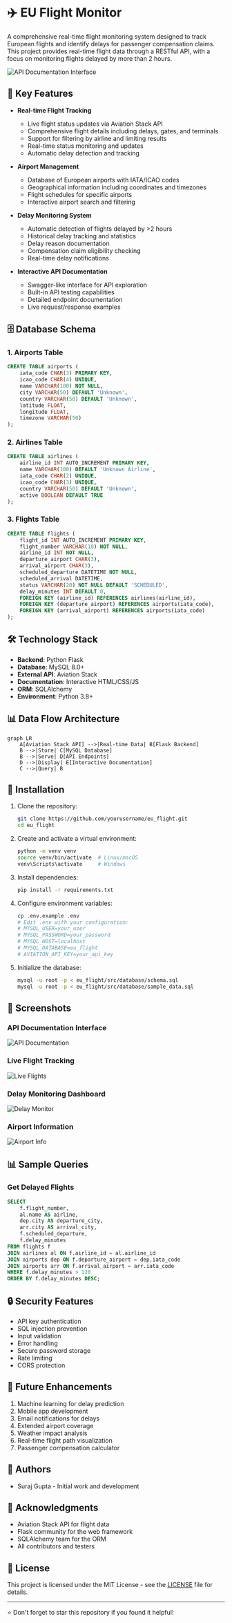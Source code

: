 # ✈️ EU Flight Monitor

A comprehensive real-time flight monitoring system designed to track European flights and identify delays for passenger compensation claims. This project provides real-time flight data through a RESTful API, with a focus on monitoring flights delayed by more than 2 hours.

![API Documentation Interface](./screenshots/api_docs.png)

## 🌟 Key Features

- **Real-time Flight Tracking**
  - Live flight status updates via Aviation Stack API
  - Comprehensive flight details including delays, gates, and terminals
  - Support for filtering by airline and limiting results
  - Real-time status monitoring and updates
  - Automatic delay detection and tracking

- **Airport Management**
  - Database of European airports with IATA/ICAO codes
  - Geographical information including coordinates and timezones
  - Flight schedules for specific airports
  - Interactive airport search and filtering

- **Delay Monitoring System**
  - Automatic detection of flights delayed by >2 hours
  - Historical delay tracking and statistics
  - Delay reason documentation
  - Compensation claim eligibility checking
  - Real-time delay notifications

- **Interactive API Documentation**
  - Swagger-like interface for API exploration
  - Built-in API testing capabilities
  - Detailed endpoint documentation
  - Live request/response examples

## 🗄️ Database Schema

### 1. Airports Table
```sql
CREATE TABLE airports (
    iata_code CHAR(3) PRIMARY KEY,
    icao_code CHAR(4) UNIQUE,
    name VARCHAR(100) NOT NULL,
    city VARCHAR(50) DEFAULT 'Unknown',
    country VARCHAR(50) DEFAULT 'Unknown',
    latitude FLOAT,
    longitude FLOAT,
    timezone VARCHAR(50)
);
```

### 2. Airlines Table
```sql
CREATE TABLE airlines (
    airline_id INT AUTO_INCREMENT PRIMARY KEY,
    name VARCHAR(100) DEFAULT 'Unknown Airline',
    iata_code CHAR(2) UNIQUE,
    icao_code CHAR(3) UNIQUE,
    country VARCHAR(50) DEFAULT 'Unknown',
    active BOOLEAN DEFAULT TRUE
);
```

### 3. Flights Table
```sql
CREATE TABLE flights (
    flight_id INT AUTO_INCREMENT PRIMARY KEY,
    flight_number VARCHAR(10) NOT NULL,
    airline_id INT NOT NULL,
    departure_airport CHAR(3),
    arrival_airport CHAR(3),
    scheduled_departure DATETIME NOT NULL,
    scheduled_arrival DATETIME,
    status VARCHAR(20) NOT NULL DEFAULT 'SCHEDULED',
    delay_minutes INT DEFAULT 0,
    FOREIGN KEY (airline_id) REFERENCES airlines(airline_id),
    FOREIGN KEY (departure_airport) REFERENCES airports(iata_code),
    FOREIGN KEY (arrival_airport) REFERENCES airports(iata_code)
);
```

## 🛠️ Technology Stack

- **Backend**: Python Flask
- **Database**: MySQL 8.0+
- **External API**: Aviation Stack
- **Documentation**: Interactive HTML/CSS/JS
- **ORM**: SQLAlchemy
- **Environment**: Python 3.8+

## 📊 Data Flow Architecture

```mermaid
graph LR
    A[Aviation Stack API] -->|Real-time Data| B[Flask Backend]
    B -->|Store| C[MySQL Database]
    B -->|Serve| D[API Endpoints]
    D -->|Display| E[Interactive Documentation]
    C -->|Query| B
```

## 🚀 Installation

1. Clone the repository:
   ```bash
   git clone https://github.com/yourusername/eu_flight.git
   cd eu_flight
   ```

2. Create and activate a virtual environment:
   ```bash
   python -m venv venv
   source venv/bin/activate  # Linux/macOS
   venv\Scripts\activate     # Windows
   ```

3. Install dependencies:
   ```bash
   pip install -r requirements.txt
   ```

4. Configure environment variables:
   ```bash
   cp .env.example .env
   # Edit .env with your configuration:
   # MYSQL_USER=your_user
   # MYSQL_PASSWORD=your_password
   # MYSQL_HOST=localhost
   # MYSQL_DATABASE=eu_flight
   # AVIATION_API_KEY=your_api_key
   ```

5. Initialize the database:
   ```bash
   mysql -u root -p < eu_flight/src/database/schema.sql
   mysql -u root -p < eu_flight/src/database/sample_data.sql
   ```

## 📸 Screenshots

### API Documentation Interface
![API Documentation](./screenshots/api_docs.png)

### Live Flight Tracking
![Live Flights](./screenshots/live_flights.png)

### Delay Monitoring Dashboard
![Delay Monitor](./screenshots/delay_monitor.png)

### Airport Information
![Airport Info](./screenshots/airport_info.png)

## 📊 Sample Queries

### Get Delayed Flights
```sql
SELECT 
    f.flight_number,
    al.name AS airline,
    dep.city AS departure_city,
    arr.city AS arrival_city,
    f.scheduled_departure,
    f.delay_minutes
FROM flights f
JOIN airlines al ON f.airline_id = al.airline_id
JOIN airports dep ON f.departure_airport = dep.iata_code
JOIN airports arr ON f.arrival_airport = arr.iata_code
WHERE f.delay_minutes > 120
ORDER BY f.delay_minutes DESC;
```

## 🔒 Security Features

- API key authentication
- SQL injection prevention
- Input validation
- Error handling
- Secure password storage
- Rate limiting
- CORS protection

## 🚧 Future Enhancements

1. Machine learning for delay prediction
2. Mobile app development
3. Email notifications for delays
4. Extended airport coverage
5. Weather impact analysis
6. Real-time flight path visualization
7. Passenger compensation calculator

## 👥 Authors

- Suraj Gupta - Initial work and development

## 🙏 Acknowledgments

- Aviation Stack API for flight data
- Flask community for the web framework
- SQLAlchemy team for the ORM
- All contributors and testers

## 📝 License

This project is licensed under the MIT License - see the [LICENSE](LICENSE) file for details.

---
⭐ Don't forget to star this repository if you found it helpful!

